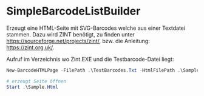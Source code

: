 # SimpleBarcodeListBuilder
Erzeugt eine HTML-Seite mit SVG-Barcodes welche aus einer Textdatei stammen. Dazu wird ZINT benötigt, zu finden unter https://sourceforge.net/projects/zint/, bzw. die Anleitung: https://zint.org.uk/.

Aufruf im Verzeichnis wo Zint.EXE und die Testbarcode-Datei liegt:
```Powershell
New-BarcodeHTMLPage -FilePath .\TestBarcodes.Txt -HtmlFilePath .\Sample.Html

# erzeugt Seite öffnen
Start .\Sample.Html
```
